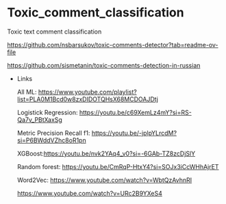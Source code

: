 # Toxic_comment_classification
Toxic text comment classification

https://github.com/nsbarsukov/toxic-comments-detector?tab=readme-ov-file

https://github.com/sismetanin/toxic-comments-detection-in-russian

- Links
    
    All ML: https://www.youtube.com/playlist?list=PLA0M1Bcd0w8zxDIDOTQHsX68MCDOAJDtj
    
    Logistick Regression: https://youtu.be/c69XemLz4mY?si=RS-Qa7v_PBtXaxSg
    
    Metric Precision Recall f1: https://youtu.be/-jplpYLrcdM?si=P6BWddVZhc8oR1pn
    
    XGBoost:https://youtu.be/nvk2YAq4_v0?si=-6GAb-TZ8zcDjSlY
    
    Random forest: https://youtu.be/CmRqP-HtxY4?si=SOJx3iCcWHhAjrET
    
    Word2Vec: https://www.youtube.com/watch?v=WbtQzAvhnRI
    
    https://www.youtube.com/watch?v=URc2B9YXeS4
